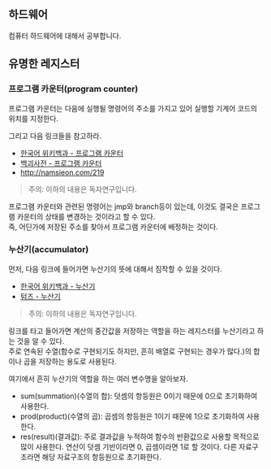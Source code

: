 ## 하드웨어

컴퓨터 하드웨어에 대해서 공부합니다.

## 유명한 레지스터

### 프로그램 카운터(program counter)

프로그램 카운터는 다음에 실행될 명령어의 주소를 가지고 있어 실행할 기계어 코드의 위치를 지정한다.


그리고 다음 링크들을 참고하라.

* [한국어 위키백과 - 프로그램 카운터](https://ko.wikipedia.org/wiki/%ED%94%84%EB%A1%9C%EA%B7%B8%EB%9E%A8_%EC%B9%B4%EC%9A%B4%ED%84%B0)
* [백괴사전 - 프로그램 카운터](https://uncyclopedia.kr/wiki/%ED%94%84%EB%A1%9C%EA%B7%B8%EB%9E%A8_%EC%B9%B4%EC%9A%B4%ED%84%B0#cite_note-1)
* http://namsieon.com/219

> 주의: 이하의 내용은 독자연구입니다.

프로그램 카운터와 관련된 명령어는 jmp와 branch등이 있는데, 이것도 결국은 프로그램 카운터의 상태를 변경하는 것이라고 할 수 있다.  
즉, 어딘가에 저장된 주소를 찾아서 프로그램 카운터에 배정하는 것이다.

### 누산기(accumulator)

먼저, 다음 링크에 들어가면 누산기의 뜻에 대해서 짐작할 수 있을 것이다.

* [한국어 위키백과 - 누산기](https://ko.wikipedia.org/wiki/%EB%88%84%EC%82%B0%EA%B8%B0)
* [텀즈 - 누산기](http://www.terms.co.kr/accumulator.htm)

> 주의: 이하의 내용은 독자연구입니다.

링크를 타고 들어가면 계산의 중간값을 저장하는 역할을 하는 레지스터를 누산기라고 하는 것을 알 수 있다.  
주로 연속된 수열(함수로 구현되기도 하지만, 흔히 배열로 구현되는 경우가 많다.)의 합이나 곱을 저장하는 용도로 사용된다.

여기에서 흔히 누산기의 역할을 하는 여러 변수명을 알아보자.

* sum(summation)(수열의 합): 덧셈의 항등원은 0이기 때문에 0으로 초기화하여 사용한다.
* prod(product)(수열의 곱): 곱셈의 항등원은 1이기 때문에 1으로 초기화하여 사용한다.
* res(result)(결과값): 주로 결과값을 누적하여 함수의 반환값으로 사용할 목적으로 많이 사용한다. 연산이 덧셈 기반이라면 0, 곱셈이라면 1로 할 것이다. 다른 자료구조라면 해당 자료구조의 항등원으로 초기화한다.
